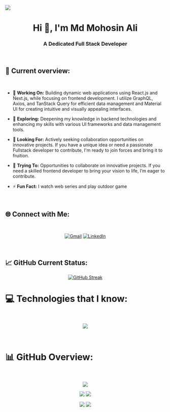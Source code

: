 
![](https://komarev.com/ghpvc/?username=mohosin2126&abbreviated=true)
<br>

<h1 align="center">Hi 👋, I'm Md Mohosin Ali</h1>
<h3 align="center">A Dedicated Full Stack Developer </h3>

<br>

## 👀 Current overview:
<br>

 - 🔭 **Working On:** Building dynamic web applications using React.js and Next.js, while focusing on frontend development. I utilize GraphQL, Axios, and TanStack Query for efficient data management and Material UI for creating intuitive and visually appealing interfaces.

- 🌱 **Exploring:** Deepening my knowledge in backend technologies and enhancing my skills with various UI frameworks and data management tools. 

- 👯 **Looking For:** Actively seeking collaboration opportunities on innovative projects. If you have a unique idea or need a passionate Fullstack developer to contribute, I'm ready to join forces and bring it to fruition.

- 🤔 **Trying To:** Opportunities to collaborate on innovative projects. If you need a skilled frontend developer to bring your vision to life, I’m eager to contribute.

- ⚡ **Fun Fact:**  I watch web series and play outdoor game 

<br>

## 🌐 Connect with Me: 
<br>
<div align="center">


[![Gmail](https://img.shields.io/badge/Gmail-D14836?style=for-the-badge&logo=gmail&logoColor=white)](mailto:mohosin2126@gmail.com)
 [![LinkedIn](https://img.shields.io/badge/linkedin-%230077B5.svg?style=for-the-badge&logo=linkedin&logoColor=white)](https://www.linkedin.com/in/mohosin2126)  


</div>
<br>

## 📈 GitHub Current Status: 

<div align="center">

[![GitHub Streak](https://github-readme-streak-stats.herokuapp.com?user=Mohosin2126&theme=whatsapp-dark2&date_format=j%20M%5B%20Y%5D)](https://git.io/streak-stats)

</div>


# 💻 Technologies that I know:

<br>

<p align="center">
  <a href="https://skillicons.dev">
    <img src="https://skillicons.dev/icons?i=html,css,tailwind,bootstrap,materialui,react,redux,nextjs,javascript,firebase,express,nodejs,mongodb,mysql,postgres,sequelize,git,github,npm,vscode,webstorm,figma,netlify,vercel&perline=12" />
  </a>
</p>

<br>

# 📊 GitHub Overview:
<br>

<div align="center">

![](http://github-profile-summary-cards.vercel.app/api/cards/profile-details?username=Mohosin2126&theme=blue_green)

</div>

<div align="center">

![](http://github-profile-summary-cards.vercel.app/api/cards/repos-per-language?username=Mohosin2126&theme=blue_green)
![](http://github-profile-summary-cards.vercel.app/api/cards/most-commit-language?username=Mohosin2126&theme=blue_green)

![](http://github-profile-summary-cards.vercel.app/api/cards/stats?username=Mohosin2126&theme=blue_green)
![](http://github-profile-summary-cards.vercel.app/api/cards/productive-time?username=Mohosin2126&theme=blue_green&utcOffset=8)

</div>




